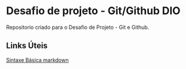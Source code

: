 # Desafio de projeto - Git/Github DIO
Repositorio criado para o Desafio de Projeto - Git e Github.

## Links Úteis
[Sintaxe Básica markdown](https://www.markdownguide.org/basic-syntax/)

